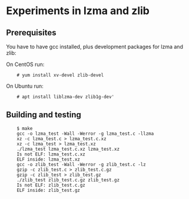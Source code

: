 Experiments in lzma and zlib
============================

Prerequisites
-------------

You have to have gcc installed, plus development packages for lzma and zlib:

On CentOS run:

```
    # yum install xv-devel zlib-devel
```

On Ubuntu run:

```
    # apt install liblzma-dev zlib1g-dev'
```

Building and testing
--------------------

```
    $ make
    gcc -o lzma_test -Wall -Werror -g lzma_test.c -llzma
    xz -c lzma_test.c > lzma_test.c.xz
    xz -c lzma_test > lzma_test.xz
    ./lzma_test lzma_test.c.xz lzma_test.xz
    Is not ELF: lzma_test.c.xz
    ELF inside: lzma_test.xz
    gcc -o zlib_test -Wall -Werror -g zlib_test.c -lz
    gzip -c zlib_test.c > zlib_test.c.gz
    gzip -c zlib_test > zlib_test.gz
    ./zlib_test zlib_test.c.gz zlib_test.gz
    Is not ELF: zlib_test.c.gz
    ELF inside: zlib_test.gz

```
